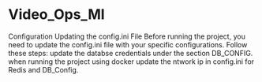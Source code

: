 # Video_Ops_MI
Configuration
Updating the config.ini File
Before running the project, you need to update the config.ini file with your specific configurations. 
Follow these steps:
update the databse credentials under the section DB_CONFIG.
when running the project using docker update the ntwork ip in config.ini for Redis and DB_Config.
